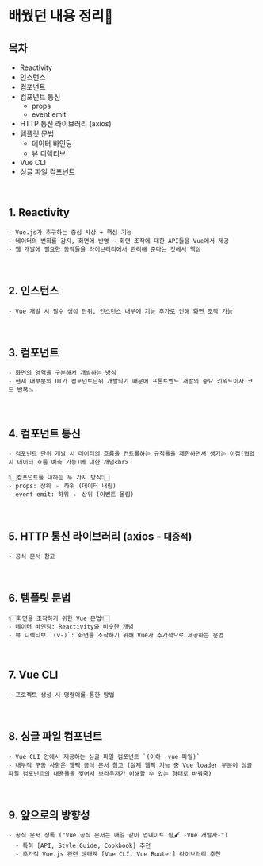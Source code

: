 # 배웠던 내용 정리🔅

## 목차

- Reactivity
- 인스턴스
- 컴포넌트
- 컴포넌트 통신
  - props
  - event emit
- HTTP 통신 라이브러리 (axios)
- 템플릿 문법
  - 데이터 바인딩
  - 뷰 디렉티브
- Vue CLI
- 싱글 파일 컴포넌트

<br>

## 1. Reactivity

    - Vue.js가 추구하는 중심 사상 + 핵심 기능
    - 데이터의 변화를 감지, 화면에 반영 ~ 화면 조작에 대한 API들을 Vue에서 제공
    - 웹 개발에 필요한 동작들을 라이브러리에서 관리해 준다는 것에서 핵심

<br>

## 2. 인스턴스

    - Vue 개발 시 필수 생성 단위, 인스턴스 내부에 기능 추가로 인해 화면 조작 가능

<br>

## 3. 컴포넌트

    - 화면의 영역을 구분해서 개발하는 방식
    - 현재 대부분의 UI가 컴포넌트단위 개발되기 때문에 프론트엔드 개발의 중요 키워드이자 코드 반복📉

<br>

## 4. 컴포넌트 통신

    - 컴포넌트 단위 개발 시 데이터의 흐름을 컨트롤하는 규칙들을 제한하면서 생기는 이점(협업 시 데이터 흐름 예측 가능)에 대한 개념<br>

    👇🏻컴포넌트를 대하는 두 가지 방식👇🏻
    - props: 상위 ﹥ 하위 (데이터 내림)
    - event emit: 하위 ﹥ 상위 (이벤트 올림)

<br>

## 5. HTTP 통신 라이브러리 (axios - `대중적`)

    - 공식 문서 참고

<br>

## 6. 템플릿 문법

    👇🏻화면을 조작하기 위한 Vue 문법👇🏻
    - 데이터 바인딩: Reactivity와 비슷한 개념
    - 뷰 디렉티브 `(v-)`: 화면을 조작하기 위해 Vue가 추가적으로 제공하는 문법

<br>

## 7. Vue CLI

    - 프로젝트 생성 시 명령어를 통한 방법

<br>

## 8. 싱글 파일 컴포넌트

    - Vue CLI 안에서 제공하는 싱글 파일 컴포넌트 `(이하 .vue 파일)`
    - 내부적 구동 사항은 웹팩 공식 문서 참고 (실제 웹팩 기능 중 Vue loader 부분이 싱글 파일 컴포넌트의 내용들을 찢어서 브라우저가 이해할 수 있는 형태로 바꿔줌)

<br>

## 9. 앞으로의 방향성

    - 공식 문서 정독 ("Vue 공식 문서는 매일 같이 업데이트 됨🖋 -Vue 개발자-")
      - 특히 [API, Style Guide, Cookbook] 추천
      - 추가적 Vue.js 관련 생태계 [Vue CLI, Vue Router] 라이브러리 추천

<br>
